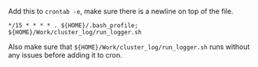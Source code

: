 Add this to `crontab -e`, make sure there is a newline on top of the file.
```
*/15 * * * * . ${HOME}/.bash_profile; ${HOME}/Work/cluster_log/run_logger.sh
```

Also make sure that `${HOME}/Work/cluster_log/run_logger.sh` runs without any issues before adding it to cron.